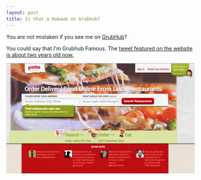 ```yaml
---
layout: post
title: Is that a Hubwub on Grubhub?
---
```


You are not mistaken if you see me on [GrubHub](https://www.grubhub.com/)?

You could say that I'm Grubhub Famous. The [tweet featured on the website is about two years old now.](https://twitter.com/Hubwub/status/248472650417065985)

![placeholder](/assets/hubwub-on-grubhub.png "Hubwub on Grubhub")
